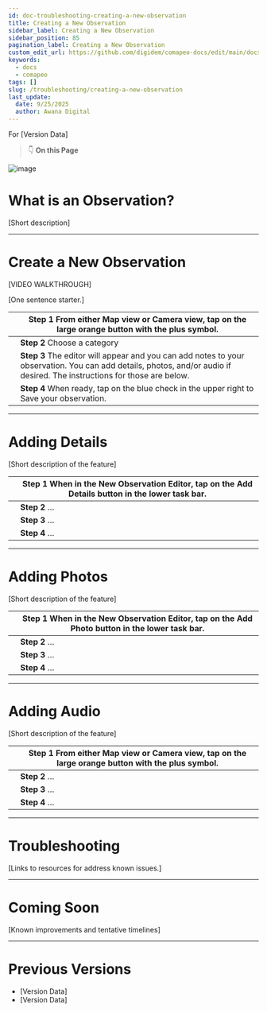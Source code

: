 ```yaml
---
id: doc-troubleshooting-creating-a-new-observation
title: Creating a New Observation
sidebar_label: Creating a New Observation
sidebar_position: 85
pagination_label: Creating a New Observation
custom_edit_url: https://github.com/digidem/comapeo-docs/edit/main/docs/troubleshooting/creating-a-new-observation.md
keywords:
  - docs
  - comapeo
tags: []
slug: /troubleshooting/creating-a-new-observation
last_update:
  date: 9/25/2025
  author: Awana Digital
---
```


For [Version Data]


> 👇 **On this Page**


![image](/images/creatinganewobservat_0.png)


# What is an Observation?


[Short description]


---


# Create a New Observation


[VIDEO WALKTHROUGH]


[One sentence starter.]


|   | Step 1 From either Map view or Camera view, tap on the large orange button with the plus symbol.                                                                         |
| - | ------------------------------------------------------------------------------------------------------------------------------------------------------------------------ |
|   | **Step 2** Choose a category                                                                                                                                             |
|   | **Step 3** The editor will appear and you can add notes to your observation. You can add details, photos, and/or audio if desired. The instructions for those are below. |
|   | **Step 4** When ready, tap on the blue check in the upper right to Save your observation.                                                                                |


---


# Adding Details


[Short description of the feature]


|   | Step 1 When in the New Observation Editor, tap on the Add Details button in the lower task bar. |
| - | ----------------------------------------------------------------------------------------------- |
|   | **Step 2** …                                                                                    |
|   | **Step 3** …                                                                                    |
|   | **Step 4** …                                                                                    |


---


# Adding Photos


[Short description of the feature]


|   | Step 1 When in the New Observation Editor, tap on the Add Photo button in the lower task bar. |
| - | --------------------------------------------------------------------------------------------- |
|   | **Step 2** …                                                                                  |
|   | **Step 3** …                                                                                  |
|   | **Step 4** …                                                                                  |


---


# Adding Audio


[Short description of the feature]


|   | Step 1 From either Map view or Camera view, tap on the large orange button with the plus symbol. |
| - | ------------------------------------------------------------------------------------------------ |
|   | **Step 2** …                                                                                     |
|   | **Step 3** …                                                                                     |
|   | **Step 4** …                                                                                     |


---


# Troubleshooting


[Links to resources for address known issues.]


---


# Coming Soon


[Known improvements and tentative timelines]


---


# Previous Versions

- [Version Data]
- [Version Data]

